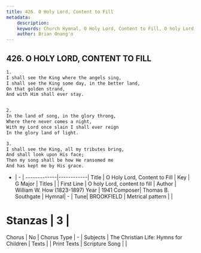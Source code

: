 ```yaml
---
title: 426. O Holy Lord, Content to Fill
metadata:
    description: 
    keywords: Church Hymnal, O Holy Lord, Content to Fill, O holy Lord, content to fill , 
    author: Brian Onang'o
---
```



## 426. O HOLY LORD, CONTENT TO FILL

```txt
1.
I shall see the King where the angels sing,
I shall see the King some day, in the better land,
On that golden strand,
And with Him shall ever stay.


2.
In the land of song, in the glory throng,
Where there never comes a night,
With my Lord once slain I shall ever reign
In the glory land of light.

3.
I shall see the King, all my tributes bring,
And shall look upon His face;
Then my song shall be how He ransomed me
And has kept me by His grace.
```

- |   -  |
-------------|------------|
Title | O Holy Lord, Content to Fill |
Key | G Major |
Titles |  |
First Line | O holy Lord, content to fill  |
Author | William W. How (1823-1897)
Year | 1941
Composer| Thomas B. Southgate |
Hymnal|  - |
Tune| BROOKFIELD |
Metrical pattern | |
# Stanzas | 3 |
Chorus | No |
Chorus Type | - |
Subjects | The Christian Life: Hymns for Children |
Texts |  |
Print Texts | 
Scripture Song |  |
  
